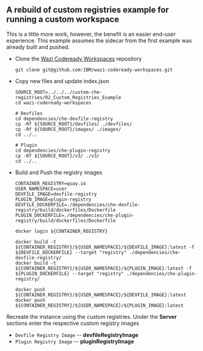 ## A rebuild of custom registries example for running a custom workspace

This is a little more work, however, the benefit is an easier end-user experience. This example assumes the sidecar from the first example was already built and pushed.

* Clone the [Wazi Codeready Workspaces](https://github.com/IBM/wazi-codeready-workspaces) repository

    ```shell
    git clone git@github.com:IBM/wazi-codeready-workspaces.git
    ```

* Copy new files and update index.json

   ```shell
   SOURCE_ROOT=../../../custom-che-registries/02_Custom_Registries_Example
   cd wazi-codeready-workspaces

   # Devfiles
   cd dependencies/che-devfile-registry
   cp -Rf ${SOURCE_ROOT}/devfiles/ ./devfiles/
   cp -Rf ${SOURCE_ROOT}/images/ ./images/
   cd ../..

   # Plugin
   cd dependencies/che-plugin-registry
   cp -Rf ${SOURCE_ROOT}/v3/ ./v3/
   cd ../..
   ```

* Build and Push the registry images

  ```shell
  CONTAINER_REGISTRY=quay.io
  USER_NAMESPACE=user
  DEVFILE_IMAGE=devfile-registry
  PLUGIN_IMAGE=plugin-registry
  DEVFILE_DOCKERFILE=./dependencies/che-devfile-registry/build/dockerfiles/Dockerfile
  PLUGIN_DOCKERFILE=./dependencies/che-plugin-registry/build/dockerfiles/Dockerfile

  docker login ${CONTAINER_REGISTRY}

  docker build -t ${CONTAINER_REGISTRY}/${USER_NAMESPACE}/${DEVFILE_IMAGE}:latest -f ${DEVFILE_DOCKERFILE} --target "registry" ./dependencies/che-devfile-registry/
  docker build -t ${CONTAINER_REGISTRY}/${USER_NAMESPACE}/${PLUGIN_IMAGE}:latest -f ${PLUGIN_DOCKERFILE} --target "registry" ./dependencies/che-plugin-registry/

  docker push ${CONTAINER_REGISTRY}/${USER_NAMESPACE}/${DEVFILE_IMAGE}:latest
  docker push ${CONTAINER_REGISTRY}/${USER_NAMESPACE}/${PLUGIN_IMAGE}:latest
  ```

Recreate the instance using the custom registries. Under the **Server** sections enter the respective custom registry images

* `Devfile Registry Image` -- __devfileRegistryImage__
* `Plugin Registry Image`  -- __pluginRegistryImage__
